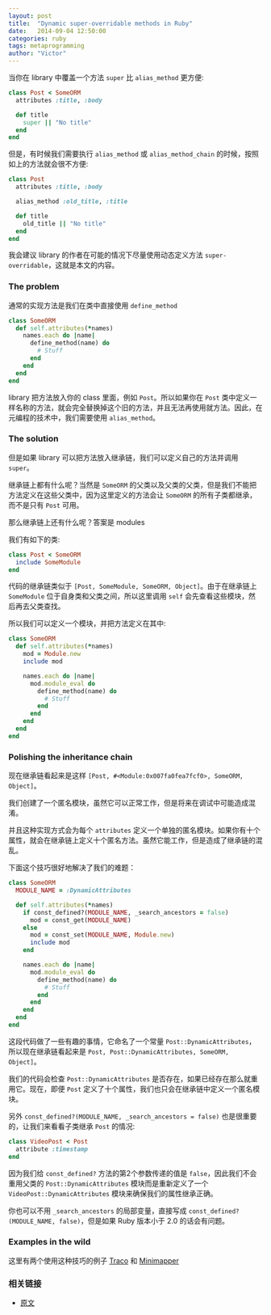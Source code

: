 ```yaml
---
layout: post
title:  "Dynamic super-overridable methods in Ruby"
date:   2014-09-04 12:50:00
categories: ruby
tags: metaprogramming
author: "Victor"
---
```


当你在 library 中覆盖一个方法 ```super``` 比 ```alias_method``` 更方便:

```ruby
class Post < SomeORM
  attributes :title, :body

  def title
    super || "No title"
  end
end
```

但是，有时候我们需要执行 ```alias_method``` 或 ```alias_method_chain``` 的时候，按照如上的方法就会很不方便:

```ruby
class Post
  attributes :title, :body

  alias_method :old_title, :title

  def title
    old_title || "No title"
  end
end
```

我会建议 library 的作者在可能的情况下尽量使用动态定义方法 ```super-overridable```，这就是本文的内容。

### The problem

通常的实现方法是我们在类中直接使用 ```define_method```

```ruby
class SomeORM
  def self.attributes(*names)
    names.each do |name|
      define_method(name) do
        # Stuff
      end
    end
  end
end
```

library 把方法放入你的 class 里面，例如 ```Post```。所以如果你在 ```Post``` 类中定义一样名称的方法，就会完全替换掉这个旧的方法，并且无法再使用就方法。因此，在元编程的技术中，我们需要使用 ```alias_method```。

### The solution

但是如果 library 可以把方法放入继承链，我们可以定义自己的方法并调用 ```super```。

继承链上都有什么呢？当然是 ```SomeORM``` 的父类以及父类的父类，但是我们不能把方法定义在这些父类中，因为这里定义的方法会让 ```SomeORM``` 的所有子类都继承，而不是只有 ```Post``` 可用。

那么继承链上还有什么呢？答案是 modules

我们有如下的类:

```ruby
class Post < SomeORM
  include SomeModule
end
```

代码的继承链类似于 ```[Post, SomeModule, SomeORM, Object]```。由于在继承链上 ```SomeModule``` 位于自身类和父类之间，所以这里调用 ```self``` 会先查看这些模块，然后再去父类查找。

所以我们可以定义一个模块，并把方法定义在其中:

```ruby
class SomeORM
  def self.attributes(*names)
    mod = Module.new
    include mod

    names.each do |name|
      mod.module_eval do
        define_method(name) do
          # Stuff
        end
      end
    end
  end
end
```

### Polishing the inheritance chain

现在继承链看起来是这样 ```[Post, #<Module:0x007fa0fea7fcf0>, SomeORM, Object]```。

我们创建了一个匿名模块，虽然它可以正常工作，但是将来在调试中可能造成混淆。

并且这种实现方式会为每个 ```attributes``` 定义一个单独的匿名模块。如果你有十个属性，就会在继承链上定义十个匿名方法。虽然它能工作，但是造成了继承链的混乱。

下面这个技巧很好地解决了我们的难题：

```ruby
class SomeORM
  MODULE_NAME = :DynamicAttributes

  def self.attributes(*names)
    if const_defined?(MODULE_NAME, _search_ancestors = false)
      mod = const_get(MODULE_NAME)
    else
      mod = const_set(MODULE_NAME, Module.new)
      include mod
    end

    names.each do |name|
      mod.module_eval do
        define_method(name) do
          # Stuff
        end
      end
    end
  end
end
```

这段代码做了一些有趣的事情，它命名了一个常量 ```Post::DynamicAttributes```，所以现在继承链看起来是 ```Post, Post::DynamicAttributes, SomeORM, Object]```。

我们的代码会检查 ```Post::DynamicAttributes``` 是否存在，如果已经存在那么就重用它。现在，即便 ```Post``` 定义了十个属性，我们也只会在继承链中定义一个匿名模块。

另外 ```const_defined?(MODULE_NAME, _search_ancestors = false)``` 也是很重要的，让我们来看看子类继承 ```Post``` 的情况:

```ruby
class VideoPost < Post
  attribute :timestamp
end
```

因为我们给 ```const_defined?``` 方法的第2个参数传递的值是 ```false```，因此我们不会重用父类的 ```Post::DynamicAttributes``` 模块而是重新定义了一个 ```VideoPost::DynamicAttributes``` 模块来确保我们的属性继承正确。

你也可以不用 ```_search_ancestors``` 的局部变量，直接写成 ```const_defined?(MODULE_NAME, false)```，但是如果 Ruby 版本小于 2.0 的话会有问题。

### Examples in the wild

这里有两个使用这种技巧的例子 [Traco](https://github.com/barsoom/traco/blob/master/lib/traco/translates.rb) 和 [Minimapper](https://github.com/joakimk/minimapper/commit/e3ebe9d3148a26c51d81ddc03a3cab567a65ba46)

### 相关链接

* [原文](http://thepugautomatic.com/2013/07/dsom/)
